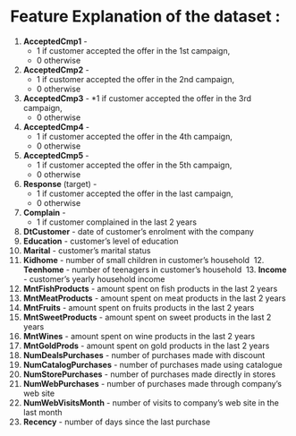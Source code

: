 # Feature Explanation of the dataset :

1. **AcceptedCmp1** - 
    * 1 if customer accepted the offer in the 1st campaign, 
    * 0 otherwise
2. **AcceptedCmp2** - 
    * 1 if customer accepted the offer in the 2nd campaign,  
    * 0 otherwise
3. **AcceptedCmp3** - 
    *1 if customer accepted the offer in the 3rd campaign, 
    * 0 otherwise
4. **AcceptedCmp4** - 
    * 1 if customer accepted the offer in the 4th campaign, 
    * 0 otherwise
5. **AcceptedCmp5** - 
    * 1 if customer accepted the offer in the 5th campaign, 
    * 0 otherwise
6. **Response** (target) - 
    * 1 if customer accepted the offer in the last campaign, 
    * 0 otherwise
7. **Complain** - 
    * 1 if customer complained in the last 2 years
8. **DtCustomer** - date of customer’s enrolment with the company
9. **Education** - customer’s level of education
10. **Marital** - customer’s marital status
11. **Kidhome** - number of small children in customer’s household
 12. **Teenhome** - number of teenagers in customer’s household
 13. **Income** - customer’s yearly household income
14. **MntFishProducts** - amount spent on fish products in the last 2 years
15. **MntMeatProducts** - amount spent on meat products in the last 2 years
16. **MntFruits** - amount spent on fruits products in the last 2 years
17. **MntSweetProducts** - amount spent on sweet products in the last 2 years
18. **MntWines** - amount spent on wine products in the last 2 years
19. **MntGoldProds** - amount spent on gold products in the last 2 years
20. **NumDealsPurchases** - number of purchases made with discount
21. **NumCatalogPurchases** - number of purchases made using catalogue
22. **NumStorePurchases** - number of purchases made directly in stores
23. **NumWebPurchases** - number of purchases made through company’s web site
24. **NumWebVisitsMonth** - number of visits to company’s web site in the last month
25. **Recency** - number of days since the last purchase